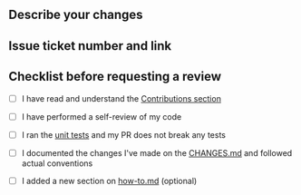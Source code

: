 ## Describe your changes

## Issue ticket number and link

## Checklist before requesting a review
- [ ] I have read and understand the [Contributions section](https://github.com/dufoli/Salesforce-Inspector-Advanced#contributions)
- [ ] I have performed a self-review of my code
- [ ] I ran the [unit tests](https://github.com/dufoli/Salesforce-Inspector-Advanced#unit-tests) and my PR does not break any tests
- [ ] I documented the changes I've made on the [CHANGES.md](https://github.com/dufoli/Salesforce-Inspector-Advanced/blob/master/CHANGES.md) and followed actual conventions
- [ ] I added a new section on [how-to.md](https://github.com/dufoli/Salesforce-Inspector-Advanced/blob/master/docs/how-to.md) (optional) 

